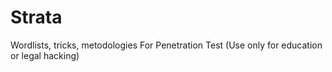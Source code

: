 # Strata
Wordlists, tricks, metodologies For Penetration Test (Use only for education or legal hacking)
